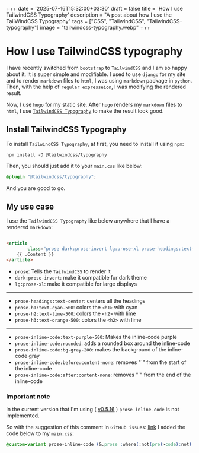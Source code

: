 +++
date = '2025-07-16T15:32:00+03:30'
draft = false
title = 'How I use TailwindCSS Typography'
description = "A post about how I use the TailWindCSS Typography"
tags = ["CSS", "TailwindCSS", "TailwindCSS-typography"]
image = "tailwindcss-typography.webp"
+++

# How I use TailwindCSS typography

I have recently switched from `bootstrap` to `TailwindCSS` and I am so
happy about it.
It is super simple and modifiable.
I used to use `django` for my site and to render `markdown` files to
`html`, I was using `markdown` package in `python`.
Then, with the help of `regular expresseion`, I was modifying the rendered
result.

Now, I use `hugo` for my static site.
After `hugo` renders my `markdown` files to `html`, I use
[`TailwindCSS Typography`](https://github.com/tailwindlabs/tailwindcss-typography)
to make the result look good.

## Install TailwindCSS Typography

To install `TailwindCSS Typography`, at first, you need to install
it using `npm`:

```shell
npm install -D @tailwindcss/typography
```

Then, you should just add it to your `main.css` like below:

```css
@plugin "@tailwindcss/typography";
```

And you are good to go.

## My use case

I use the `TailwindCSS Typography` like below anywhere that
I have a rendered `markdown`:

```html

<article
        class="prose dark:prose-invert lg:prose-xl prose-headings:text-center prose-h1:text-cyan-500 prose-h2:text-lime-500 prose-h3:text-orange-500 prose-inline-code:text-purple-500 prose-inline-code:rounded prose-inline-code:bg-gray-200 prose-inline-code:before:content-none prose-inline-code:after:content-none">
    {{ .Content }}
</article>
```

* `prose`: Tells the `TailwindCSS` to render it
* `dark:prose-invert`: make it compatible for dark theme
* `lg:prose-xl`: make it compatible for large displays

---

* `prose-headings:text-center`: centers all the headings
* `prose-h1:text-cyan-500`: colors the `<h1>` with cyan
* `prose-h2:text-lime-500`: colors the `<h2>` with lime
* `prose-h3:text-orange-500`: colors the `<h2>` with lime

---

* `prose-inline-code:text-purple-500`: Makes the inline-code purple
* `prose-inline-code:rounded`: adds a rounded box around the inline-code
* `prose-inline-code:bg-gray-200`: makes the background of the inline-code gray
* `prose-inline-code:before:content-none`: removes "`" from the start of the inline-code
* `prose-inline-code:after:content-none`: removes "`" from the end of the inline-code

### Important note

In the current version that I'm using
( [v0.5.16](https://github.com/tailwindlabs/tailwindcss-typography/releases/tag/v0.5.16) )
`prose-inline-code` is not implemented.

So with the suggestion of this comment in `GitHub issues`:
[link](https://github.com/tailwindlabs/tailwindcss-typography/issues/329#issuecomment-2628814973)
I added the code below to my `main.css`:

```css
@custom-variant prose-inline-code (&.prose :where(:not(pre)>code):not(:where([class~="not-prose"] *)));
```



